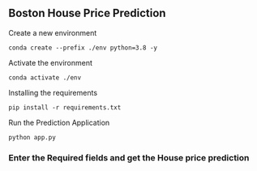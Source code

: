 ## Boston House Price Prediction

Create a new environment

```
conda create --prefix ./env python=3.8 -y
```

Activate the environment

```
conda activate ./env
```

Installing the requirements

```
pip install -r requirements.txt
```

Run the Prediction Application

```
python app.py
```

### Enter the Required fields and get the House price prediction